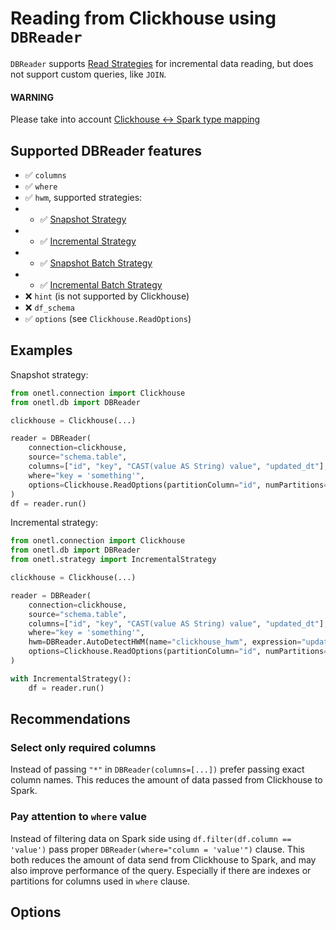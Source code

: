 <a id="clickhouse-read"></a>

# Reading from Clickhouse using `DBReader`

`DBReader` supports [Read Strategies](../../../strategy/index.md#strategy) for incremental data reading,
but does not support custom queries, like `JOIN`.

#### WARNING
Please take into account [Clickhouse <-> Spark type mapping](types.md#clickhouse-types)

## Supported DBReader features

* ✅︎ `columns`
* ✅︎ `where`
* ✅︎ `hwm`, supported strategies:
* * ✅︎ [Snapshot Strategy](../../../strategy/snapshot_strategy.md#snapshot-strategy)
* * ✅︎ [Incremental Strategy](../../../strategy/incremental_strategy.md#incremental-strategy)
* * ✅︎ [Snapshot Batch Strategy](../../../strategy/snapshot_batch_strategy.md#snapshot-batch-strategy)
* * ✅︎ [Incremental Batch Strategy](../../../strategy/incremental_batch_strategy.md#incremental-batch-strategy)
* ❌ `hint` (is not supported by Clickhouse)
* ❌ `df_schema`
* ✅︎ `options` (see `Clickhouse.ReadOptions`)

## Examples

Snapshot strategy:

```python
from onetl.connection import Clickhouse
from onetl.db import DBReader

clickhouse = Clickhouse(...)

reader = DBReader(
    connection=clickhouse,
    source="schema.table",
    columns=["id", "key", "CAST(value AS String) value", "updated_dt"],
    where="key = 'something'",
    options=Clickhouse.ReadOptions(partitionColumn="id", numPartitions=10),
)
df = reader.run()
```

Incremental strategy:

```python
from onetl.connection import Clickhouse
from onetl.db import DBReader
from onetl.strategy import IncrementalStrategy

clickhouse = Clickhouse(...)

reader = DBReader(
    connection=clickhouse,
    source="schema.table",
    columns=["id", "key", "CAST(value AS String) value", "updated_dt"],
    where="key = 'something'",
    hwm=DBReader.AutoDetectHWM(name="clickhouse_hwm", expression="updated_dt"),
    options=Clickhouse.ReadOptions(partitionColumn="id", numPartitions=10),
)

with IncrementalStrategy():
    df = reader.run()
```

## Recommendations

### Select only required columns

Instead of passing `"*"` in `DBReader(columns=[...])` prefer passing exact column names. This reduces the amount of data passed from Clickhouse to Spark.

### Pay attention to `where` value

Instead of filtering data on Spark side using `df.filter(df.column == 'value')` pass proper `DBReader(where="column = 'value'")` clause.
This both reduces the amount of data send from Clickhouse to Spark, and may also improve performance of the query.
Especially if there are indexes or partitions for columns used in `where` clause.

## Options
